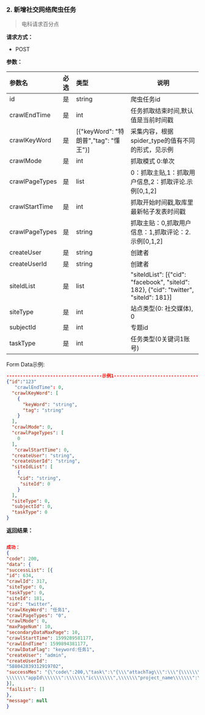 ### 2. 新增社交网络爬虫任务
> 电科请求百分点

**请求方式：**
- POST

**参数：** 

|参数名|必选|类型|说明|
|:----    |:---|:----- |-----   |
|id|  是  |string|爬虫任务id|
|crawlEndTime|  是  |int |任务抓取结束时间,默认值是当前时间戳|
|crawlKeyWord|  是  |[{"keyWord": "特朗普","tag":  "懂王"}] |采集内容，根据spider_type的值有不同的形式，见示例|
|crawlMode|  是  |int |抓取模式 0:单次|
|crawlPageTypes|  是  |list |0：抓取主贴,1：抓取用户信息,2：抓取评论.示例[0,1,2]|
|crawlStartTime|  是  |int |抓取开始时间戳,取库里最新帖子发表时间戳|
|crawlPageTypes|  是  |string |抓取主贴：0,抓取用户信息：1,抓取评论：2.示例[0,1,2]|
|createUser|  是  |string |创建者|
|createUserId|  是  |string |创建者|
|siteIdList|  是  |list |"siteIdList": [{"cid": "facebook", "siteId": 182}, {"cid": "twitter", "siteId": 181}]|
|siteType|  是  |int |站点类型(0: 社交媒体),  0|
|subjectId|  是  |int |专题id|
|taskType|  是  |int |任务类型(0关键词1账号)|





Form Data示例:
```json
-----------------------------------示例1-----------------------------------
{"id":"123"
   "crawlEndTime": 0,
  "crawlKeyWord": [
    {
      "keyWord": "string",
      "tag": "string"
    }
  ],
  "crawlMode": 0,
  "crawlPageTypes": [
    0
  ],
   "crawlStartTime": 0,
  "createUser": "string",
  "createUserId": "string",
  "siteIdList": [
    {  
	"cid": "string",
     "siteId": 0
    }
  ],
  "siteType": 0,
  "subjectId": 0,
  "taskType": 0
}

```



**返回结果：**

```json

成功：
{
"code": 200,
"data": {
"successList": [{
"id": 634,
"crawlId": 317,
"siteType": 0,
"taskType": 0,
"siteId": 181,
"cid": "twitter",
"crawlKeyWord": "任务1",
"crawlPageTypes": "0",
"crawlMode": 0,
"maxPageNum": 10,
"secondaryDataMaxPage": 10,
"crawlStartTime": 1599289581177,
"crawlEndTime": 1599894381177,
"crawlDataFlag": "keyword:任务1",
"createUser": "admin",
"createUserId": 
"588042839312919702",
"successMes": "{\"code\":200,\"task\":\"{\\\"attachTag\\\":\\\"{\\\\\\\"crawlDataFlag\\\\\\\":\\\\\\\"keyword:任务1\\\\\\\",\\\\\\\"attachTag\\\\\\\":\\\\\\\"\\\\\\\",
\\\\\\\"appId\\\\\\\":\\\\\\\"ic\\\\\\\",\\\\\\\"project_name\\\\\\\":\\\\\\\"ic\\\\\\\"}\\\",\\\"categoryen\\\":0,\\\"cid\\\":\\\"twitter\\\",\\\"crawlCyclicityTime\\\":30,\\\"crawlDataFlag\\\":\\\"keyword:任务1\\\",\\\"crawlEndTime\\\":1599894381177,\\\"crawlField\\\":\\\"{\\\\\\\"comment\\\\\\\":true,\\\\\\\"commentUserInfoSwitch\\\\\\\":true,\\\\\\\"fans\\\\\\\":true,\\\\\\\"follow\\\\\\\":true,\\\\\\\"isDownload\\\\\\\":false,\\\\\\\"likelist\\\\\\\":true,\\\\\\\"postUserInfoSwitch\\\\\\\":true,\\\\\\\"repost\\\\\\\":true,\\\\\\\"storyDetailPage\\\\\\\":true,\\\\\\\"userInfoPage\\\\\\\":true}\\\",\\\"crawlMode\\\":0,\\\"crawlPageTypes\\\":\\\"storyDetailPage\\\",\\\"crawlPeriodHour\\\":0,\\\"crawlStartTime\\\":1599289581177,\\\"isDownloadPic\\\":0,\\\"isDownloadVideo\\\":0,\\\"keyword\\\":\\\"任务1\\\",\\\"maxPageNum\\\":10,\\\"pageTypeId\\\":65,\\\"project_name\\\":\\\"ic\\\",\\\"rid\\\":0,\\\"secondaryDataMaxPage\\\":10,\\\"secondaryDataMinTime\\\":1599894381177,\\\"siteId\\\":181,\\\"siteType\\\":0,\\\"status\\\":1,\\\"url\\\":\\\"任务1\\\"}\",\"taskCrawlId\":317,\"desc\":\"采集任务 : 数据源:social, 任务类型:searchPage, url or keyword :任务1 任务1 操作执行成功。\"}"
}],
"failList": []
},
"message": null
}
```

